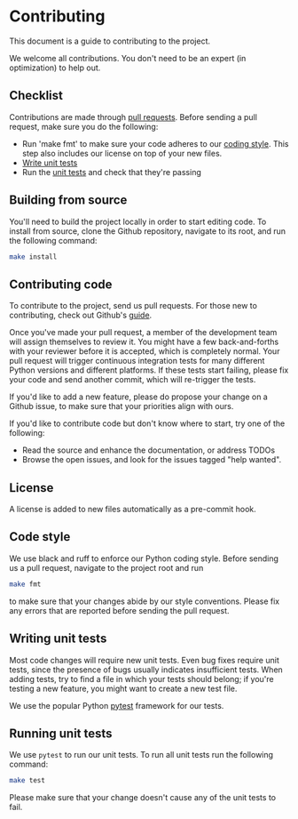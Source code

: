 # Contributing

This document is a guide to contributing to the project.

We welcome all contributions. You don't need to be an expert (in optimization)
to help out.

## Checklist

Contributions are made through
[pull requests](https://help.github.com/articles/using-pull-requests/).
Before sending a pull request, make sure you do the following:

- Run 'make fmt' to make sure your code adheres to our [coding style](#code-style).
  This step also includes our license on top of your new files.
- [Write unit tests](#writing-unit-tests)
- Run the [unit tests](#running-unit-tests) and check that they're passing

## Building from source

You'll need to build the project locally in order to start editing code.
To install from source, clone the Github
repository, navigate to its root, and run the following command:

```bash
make install
```

## Contributing code

To contribute to the project, send us pull requests.
For those new to contributing, check out Github's
[guide](https://help.github.com/articles/using-pull-requests/).

Once you've made your pull request, a member of the
development team will assign themselves to review it.
You might have a few
back-and-forths with your reviewer before it is accepted,
which is completely normal.
Your pull request will trigger continuous integration tests
for many different
Python versions and different platforms. If these tests start failing,
please
fix your code and send another commit, which will re-trigger the tests.

If you'd like to add a new feature, please do propose your
change on a Github issue, to make sure
that your priorities align with ours.

If you'd like to contribute code but don't know where to start,
try one of the
following:

- Read the source and enhance the documentation,
  or address TODOs
- Browse the open issues,
  and look for the issues tagged "help wanted".

## License

A license is added to new files automatically as a pre-commit hook.

## Code style

We use black and ruff to enforce our Python coding style.
Before sending us a pull request, navigate to the project root and run

```bash
make fmt
```

to make sure that your changes abide by our style conventions.
Please fix any errors that are reported before sending the pull request.

## Writing unit tests

Most code changes will require new unit tests.
Even bug fixes require unit tests,
since the presence of bugs usually indicates insufficient tests.
When adding tests, try to find a file in which your tests should belong;
if you're testing a new feature, you might want to create a new test file.

We use the popular Python [pytest](https://docs.pytest.org/en/) framework for our
tests.

## Running unit tests

We use `pytest` to run our unit tests.
To run all unit tests run the following command:

```bash
make test
```

Please make sure that your change doesn't cause any 
of the unit tests to fail.
